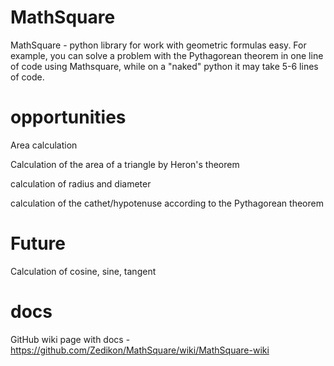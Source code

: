 # MathSquare
MathSquare - python library for work with geometric formulas easy.
For example, you can solve a problem with the Pythagorean theorem in one line of code using Mathsquare, while on a "naked" python it may take 5-6 lines of code.

# opportunities
Area calculation

Calculation of the area of a triangle by Heron's theorem

calculation of radius and diameter

calculation of the cathet/hypotenuse according to the Pythagorean theorem

# Future
Calculation of cosine, sine, tangent

# docs
GitHub wiki page with docs - https://github.com/Zedikon/MathSquare/wiki/MathSquare-wiki